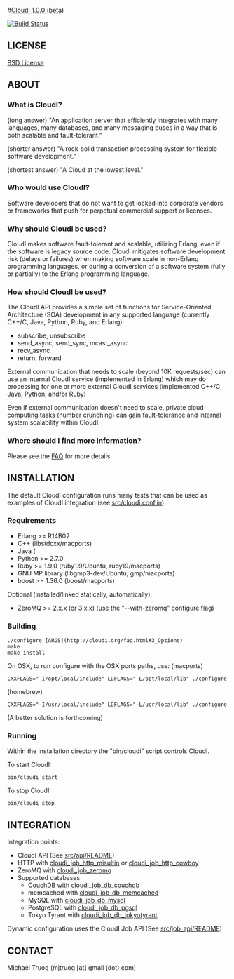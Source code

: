 #[CloudI 1.0.0 (beta)](http://cloudi.org)

[![Build Status](https://secure.travis-ci.org/okeuday/CloudI.png?branch=develop)](http://travis-ci.org/okeuday/CloudI)

## LICENSE

[BSD License](https://github.com/okeuday/CloudI/blob/master/src/LICENSE)

## ABOUT

### What is CloudI?

(long answer) "An application server that efficiently integrates with many
languages, many databases, and many messaging buses in a way that is both
scalable and fault-tolerant."

(shorter answer) "A rock-solid transaction processing system for flexible
software development."

(shortest answer) "A Cloud at the lowest level."

### Who would use CloudI?

Software developers that do not want to get locked into corporate vendors
or frameworks that push for perpetual commercial support or licenses.

### Why should CloudI be used?

CloudI makes software fault-tolerant and scalable, utilizing Erlang,
even if the software is legacy source code.  CloudI mitigates
software development risk (delays or failures) when making
software scale in non-Erlang programming languages, or during a conversion
of a software system (fully or partially) to the Erlang programming language.

### How should CloudI be used?

The CloudI API provides a simple set of functions for
Service-Oriented Architecture (SOA) development in any supported language
(currently C++/C, Java, Python, Ruby, and Erlang):

* subscribe, unsubscribe
* send_async, send_sync, mcast_async
* recv_async
* return, forward

External communication that needs to scale (beyond 10K requests/sec)
can use an internal CloudI service (implemented in Erlang) which may do
processing for one or more external CloudI services
(implemented C++/C, Java, Python, and/or Ruby)

Even if external communication doesn't need to scale, private cloud
computing tasks (number crunching) can gain fault-tolerance and internal
system scalability within CloudI.

### Where should I find more information?

Please see the [FAQ](http://cloudi.org/faq.html) for more details.

## INSTALLATION

The default CloudI configuration runs many tests that can be used as
examples of CloudI integration
(see [src/cloudi.conf.in](https://github.com/okeuday/CloudI/blob/master/src/cloudi.conf.in)).

### Requirements

* Erlang >= R14B02
* C++ (libstdcxx/macports)
* Java (
* Python >= 2.7.0
* Ruby >= 1.9.0 (ruby1.9/Ubuntu, ruby19/macports)
* GNU MP library (libgmp3-dev/Ubuntu, gmp/macports)
* boost >= 1.36.0 (boost/macports)

Optional (installed/linked statically, automatically):

* ZeroMQ >= 2.x.x (or 3.x.x) (use the "--with-zeromq" configure flag)

### Building

    ./configure [ARGS](http://cloudi.org/faq.html#3_Options)
    make
    make install

On OSX, to run configure with the OSX ports paths, use:
(macports)

    CXXFLAGS="-I/opt/local/include" LDFLAGS="-L/opt/local/lib" ./configure

(homebrew)

    CXXFLAGS="-I/usr/local/include" LDFLAGS="-L/usr/local/lib" ./configure

(A better solution is forthcoming)

### Running

Within the installation directory the "bin/cloudi" script controls CloudI.

To start CloudI:

    bin/cloudi start

To stop CloudI:

    bin/cloudi stop

## INTEGRATION

Integration points:

* CloudI API (See [src/api/README](https://github.com/okeuday/CloudI/tree/master/src/api#readme))
* HTTP with [cloudi_job_http_misultin](https://github.com/okeuday/CloudI/blob/master/src/lib/cloudi_services_internal/src/cloudi_job_http_misultin.erl) or [cloudi_job_http_cowboy](https://github.com/okeuday/CloudI/blob/master/src/lib/cloudi_services_internal/src/cloudi_job_http_cowboy.erl)
* ZeroMQ with [cloudi_job_zeromq](https://github.com/okeuday/CloudI/blob/master/src/lib/cloudi_services_messaging/src/cloudi_job_zeromq.erl)
* Supported databases
  * CouchDB with [cloudi_job_db_couchdb](https://github.com/okeuday/CloudI/blob/master/src/lib/cloudi_services_databases/src/cloudi_job_db_couchdb.erl)
  * memcached with [cloudi_job_db_memcached](https://github.com/okeuday/CloudI/blob/master/src/lib/cloudi_services_databases/src/cloudi_job_db_memcached.erl)
  * MySQL with [cloudi_job_db_mysql](https://github.com/okeuday/CloudI/blob/master/src/lib/cloudi_services_databases/src/cloudi_job_db_mysql.erl)
  * PostgreSQL with [cloudi_job_db_pgsql](https://github.com/okeuday/CloudI/blob/master/src/lib/cloudi_services_databases/src/cloudi_job_db_pgsql.erl)
  * Tokyo Tyrant with [cloudi_job_db_tokyotyrant](https://github.com/okeuday/CloudI/blob/master/src/lib/cloudi_services_databases/src/cloudi_job_db_tokyotyrant.erl)

Dynamic configuration uses the CloudI Job API (See [src/job_api/README](https://github.com/okeuday/CloudI/tree/master/src/job_api#readme))

## CONTACT

Michael Truog (mjtruog [at] gmail (dot) com)


